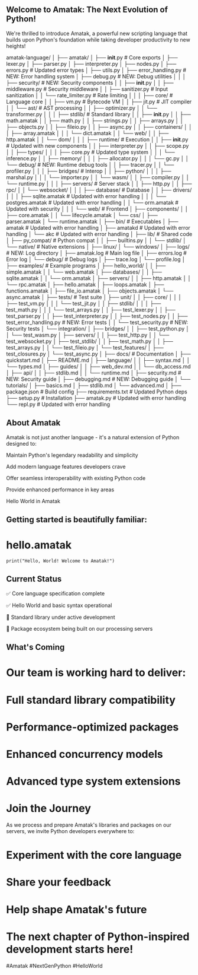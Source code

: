 ## Welcome to Amatak: The Next Evolution of Python!
We're thrilled to introduce Amatak, a powerful new scripting language that builds upon Python's foundation while taking developer productivity to new heights!

amatak-language/
│
├── amatak/
│   ├── __init__.py                      # Core exports
│   ├── lexer.py
│   ├── parser.py
│   ├── interpreter.py
│   ├── nodes.py
│   ├── errors.py                        # Updated error types
│   ├── utils.py
│   ├── error_handling.py                # NEW: Error handling system
│   ├── debug.py                         # NEW: Debug utilities
│   │
│   ├── security/                        # NEW: Security components
│   │   ├── __init__.py
│   │   ├── middleware.py                # Security middleware
│   │   ├── sanitizer.py                 # Input sanitization
│   │   └── rate_limiter.py              # Rate limiting
│   │
│   ├── core/                            # Language core
│   │   ├── vm.py                        # Bytecode VM
│   │   ├── jit.py                       # JIT compiler
│   │   └── ast/                         # AST processing
│   │       ├── optimizer.py
│   │       └── transformer.py
│   │
│   ├── stdlib/                          # Standard library
│   │   ├── __init__.py
│   │   ├── math.amatak
│   │   ├── math.py
│   │   ├── strings.py
│   │   ├── arrays.py
│   │   ├── objects.py
│   │   ├── fileio.py
│   │   ├── async.py
│   │   ├── containers/
│   │   │   ├── array.amatak
│   │   │   └── dict.amatak
│   │   └── web/
│   │       ├── http.amatak
│   │       └── dom/
│   │
│   ├── runtime/                         # Execution
│   │   ├── __init__.py                  # Updated with new components
│   │   ├── interpreter.py
│   │   ├── scope.py
│   │   ├── types/
│   │   │   ├── core.py                  # Updated type system
│   │   │   └── inference.py
│   │   ├── memory/
│   │   │   ├── allocator.py
│   │   │   └── gc.py
│   │   └── debug/                       # NEW: Runtime debug tools
│   │       ├── tracer.py
│   │       └── profiler.py
│   │
│   ├── bridges/                         # Interop
│   │   ├── python/
│   │   │   ├── marshal.py
│   │   │   └── importer.py
│   │   └── wasm/
│   │       ├── compiler.py
│   │       └── runtime.py
│   │
│   ├── servers/                         # Server stack
│   │   ├── http.py
│   │   ├── rpc/
│   │   └── websocket/
│   │
│   ├── database/                        # Database
│   │   ├── drivers/
│   │   │   ├── sqlite.amatak            # Updated with error handling
│   │   │   └── postgres.amatak          # Updated with error handling
│   │   └── orm.amatak                   # Updated with security
│   │
│   └── web/                             # Frontend
│       ├── components/
│       │   ├── core.amatak
│       │   └── lifecycle.amatak
│       └── css/
│           ├── parser.amatak
│           └── runtime.amatak
│
├── bin/                                # Executables
│   ├── amatak                          # Updated with error handling
│   ├── amatakd                         # Updated with error handling
│   └── akc                             # Updated with error handling
│
├── lib/                                # Shared code
│   ├── py_compat/                      # Python compat
│   │   ├── builtins.py
│   │   └── stdlib/
│   └── native/                         # Native extensions
│       ├── linux/
│       └── windows/
│
├── logs/                               # NEW: Log directory
│   ├── amatak.log                      # Main log file
│   ├── errors.log                      # Error log
│   └── debug/                          # Debug logs
│       ├── trace.log
│       └── profile.log
│
├── examples/                           # Example programs
│   ├── hello_world/
│   │   ├── simple.amatak
│   │   └── web.amatak
│   ├── databases/
│   │   ├── sqlite.amatak
│   │   └── orm.amatak
│   ├── servers/
│   │   ├── http.amatak
│   │   └── rpc.amatak
│   ├── hello.amatak
│   ├── loops.amatak
│   ├── functions.amatak
│   ├── file_io.amatak
│   ├── objects.amatak
│   └── async.amatak
│
├── tests/                              # Test suite
│   ├── unit/
│   │   ├── core/
│   │   │   ├── test_vm.py
│   │   │   └── test_jit.py
│   │   ├── stdlib/
│   │   │   ├── test_math.py
│   │   │   └── test_arrays.py
│   │   ├── test_lexer.py
│   │   ├── test_parser.py
│   │   ├── test_interpreter.py
│   │   ├── test_nodes.py
│   │   ├── test_error_handling.py      # NEW: Error tests
│   │   └── test_security.py            # NEW: Security tests
│   └── integration/
│       ├── bridges/
│       │   ├── test_python.py
│       │   └── test_wasm.py
│       ├── servers/
│       │   ├── test_http.py
│       │   └── test_websocket.py
│       ├── test_stdlib/
│       │   ├── test_math.py
│       │   ├── test_arrays.py
│       │   └── test_fileio.py
│       └── test_features/
│           ├── test_closures.py
│           └── test_async.py
│
├── docs/                               # Documentation
│   ├── quickstart.md
│   ├── README.md
│   ├── language/
│   │   ├── syntax.md
│   │   └── types.md
│   ├── guides/
│   │   ├── web_dev.md
│   │   └── db_access.md
│   ├── api/
│   │   ├── stdlib.md
│   │   └── runtime.md
│   ├── security.md                     # NEW: Security guide
│   ├── debugging.md                    # NEW: Debugging guide
│   └── tutorials/
│       ├── basics.md
│       ├── stdlib.md
│       └── advanced.md
│
├── package.json                        # Build config
├── requirements.txt                    # Updated Python deps
├── setup.py                            # Installation
├── amatak.py                           # Updated with error handling
└── repl.py                             # Updated with error handling

## About Amatak
Amatak is not just another language - it's a natural extension of Python designed to:

Maintain Python's legendary readability and simplicity

Add modern language features developers crave

Offer seamless interoperability with existing Python code

Provide enhanced performance in key areas

Hello World in Amatak
## Getting started is beautifully familiar:


# hello.amatak

`print("Hello, World! Welcome to Amatak!")`

## Current Status
✅ Core language specification complete

✅ Hello World and basic syntax operational

🚧 Standard library under active development

🚧 Package ecosystem being built on our processing servers

## What's Coming
# Our team is working hard to deliver:

# Full standard library compatibility

# Performance-optimized packages

# Enhanced concurrency models

# Advanced type system extensions

# Join the Journey
As we process and prepare Amatak's libraries and packages on our servers, we invite Python developers everywhere to:

# Experiment with the core language

# Share your feedback

# Help shape Amatak's future

# The next chapter of Python-inspired development starts here!

#Amatak #NextGenPython #HelloWorld

